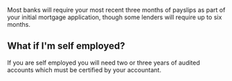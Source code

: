 
Most banks will require your most recent three months of payslips as part of your initial mortgage application, 
 though some lenders will require up to six months.
 


  

  

What if I'm self employed?
--------------------------


If you are self employed you will need two or three years of audited accounts 
 which must be certified by your accountant.
 


